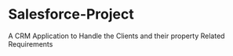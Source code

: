 # Salesforce-Project
A CRM Application to Handle the Clients and their property Related Requirements
